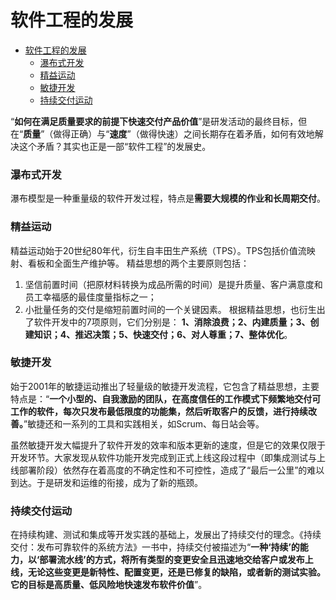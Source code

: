 软件工程的发展
=============
- [软件工程的发展](#软件工程的发展)
    - [瀑布式开发](#瀑布式开发)
    - [精益运动](#精益运动)
    - [敏捷开发](#敏捷开发)
    - [持续交付运动](#持续交付运动)

“**如何在满足质量要求的前提下快速交付产品价值**”是研发活动的最终目标，但在“**质量**”（做得正确）与“**速度**”（做得快速）之间长期存在着矛盾，如何有效地解决这个矛盾？其实也正是一部“软件工程”的发展史。

### 瀑布式开发
瀑布模型是一种重量级的软件开发过程，特点是**需要大规模的作业和长周期交付**。
### 精益运动
精益运动始于20世纪80年代，衍生自丰田生产系统（TPS）。TPS包括价值流映射、看板和全面生产维护等。
精益思想的两个主要原则包括：
1. 坚信前置时间（把原材料转换为成品所需的时间）是提升质量、客户满意度和员工幸福感的最佳度量指标之一；
2. 小批量任务的交付是缩短前置时间的一个关键因素。
根据精益思想，也衍生出了软件开发中的7项原则，它们分别是：
**1、消除浪费；2、内建质量；3、创建知识；4、推迟决策；5、快速交付；6、对人尊重；7、整体优化**。
### 敏捷开发
始于2001年的敏捷运动推出了轻量级的敏捷开发流程，它包含了精益思想，主要特点是：“**一个小型的、自我激励的团队，在高度信任的工作模式下频繁地交付可工作的软件，每次只发布最低限度的功能集，然后听取客户的反馈，进行持续改善。**”敏捷还和一系列的工具和实践相关，如Scrum、每日站会等。

虽然敏捷开发大幅提升了软件开发的效率和版本更新的速度，但是它的效果仅限于开发环节。大家发现从软件功能开发完成到正式上线这段过程中（即集成测试与上线部署阶段）依然存在着高度的不确定性和不可控性，造成了“最后一公里”的难以到达。于是研发和运维的衔接，成为了新的瓶颈。
### 持续交付运动
在持续构建、测试和集成等开发实践的基础上，发展出了持续交付的理念。《持续交付：发布可靠软件的系统方法》一书中，持续交付被描述为“**一种‘持续’的能力，以‘部署流水线’的方式，将所有类型的变更安全且迅速地交给客户或发布上线，无论这些变更是新特性、配置变更，还是已修复的缺陷，或者新的测试实验。它的目标是高质量、低风险地快速发布软件价值**”。
